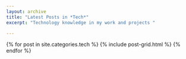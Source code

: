 ```yaml
---
layout: archive
title: "Latest Posts in *Tech*"
excerpt: "Technology knowledge in my work and projects "

---
```


<div class="tiles">
{% for post in site.categories.tech %}
	{% include post-grid.html %}
{% endfor %}
</div><!-- /.tiles -->
